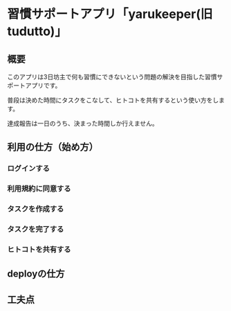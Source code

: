 # 習慣サポートアプリ「yarukeeper(旧tudutto)」

## 概要
このアプリは3日坊主で何も習慣にできないという問題の解決を目指した習慣サポートアプリです。

普段は決めた時間にタスクをこなして、ヒトコトを共有するという使い方をします。

達成報告は一日のうち、決まった時間しか行えません。


## 利用の仕方（始め方）
### ログインする
### 利用規約に同意する
### タスクを作成する
### タスクを完了する
### ヒトコトを共有する

## deployの仕方

## 工夫点
